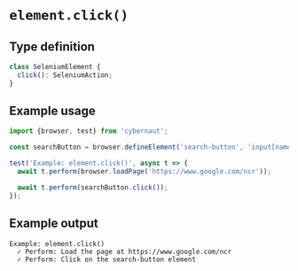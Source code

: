 # `element.click()`

## Type definition

```ts
class SeleniumElement {
  click(): SeleniumAction;
}
```

## Example usage

```ts
import {browser, test} from 'cybernaut';

const searchButton = browser.defineElement('search-button', 'input[name=btnK]');

test('Example: element.click()', async t => {
  await t.perform(browser.loadPage('https://www.google.com/ncr'));

  await t.perform(searchButton.click());
});
```

## Example output

```fundamental
Example: element.click()
  ✓ Perform: Load the page at https://www.google.com/ncr
  ✓ Perform: Click on the search-button element
```
